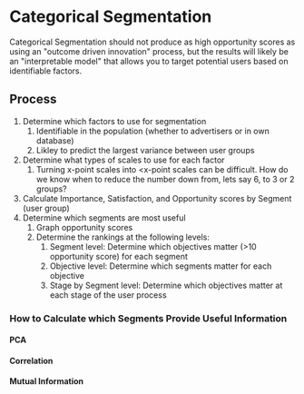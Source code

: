 # Categorical Segmentation
Categorical Segmentation should not produce as high opportunity scores as using an "outcome driven innovation" process, but the results will likely be an "interpretable model" that allows you to target potential users based on identifiable factors.
## Process
1. Determine which factors to use for segmentation 
    1. Identifiable in the population (whether to advertisers or in own database)
    1. Likley to predict the largest variance between user groups
1. Determine what types of scales to use for each factor
    1. Turning x-point scales into <x-point scales can be difficult. How do we know when to reduce the number down from, lets say 6, to 3 or 2 groups?
1. Calculate Importance, Satisfaction, and Opportunity scores by Segment (user group)
1. Determine which segments are most useful
    1. Graph opportunity scores
    1. Determine the rankings at the following levels:
        1. Segment level: Determine which objectives matter (>10 opportunity score) for each segment
        1. Objective level: Determine which segments matter for each objective
        1. Stage by Segment level: Determine which objectives matter at each stage of the user process
### How to Calculate which Segments Provide Useful Information
#### PCA
#### Correlation
#### Mutual Information
